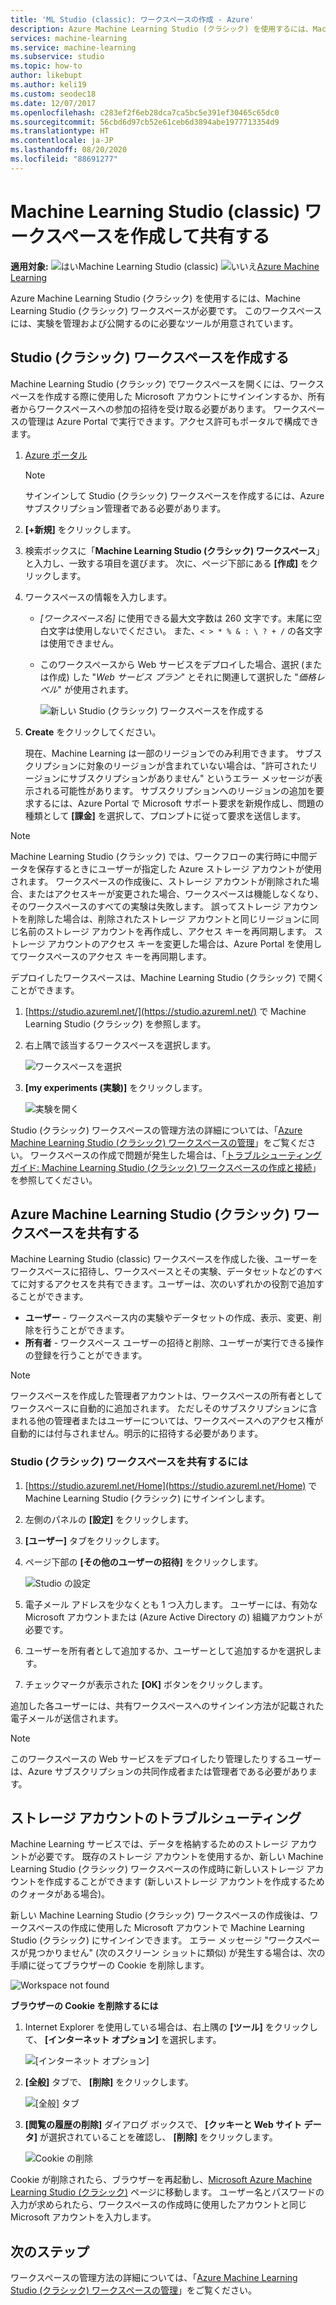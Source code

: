 ```yaml
---
title: 'ML Studio (classic): ワークスペースの作成 - Azure'
description: Azure Machine Learning Studio (クラシック) を使用するには、Machine Learning Studio (クラシック) ワークスペースが必要です。 このワークスペースには、実験を管理および公開するのに必要なツールが用意されています。
services: machine-learning
ms.service: machine-learning
ms.subservice: studio
ms.topic: how-to
author: likebupt
ms.author: keli19
ms.custom: seodec18
ms.date: 12/07/2017
ms.openlocfilehash: c283ef2f6eb28dca7ca5bc5e391ef30465c65dc0
ms.sourcegitcommit: 56cbd6d97cb52e61ceb6d3894abe1977713354d9
ms.translationtype: HT
ms.contentlocale: ja-JP
ms.lasthandoff: 08/20/2020
ms.locfileid: "88691277"
---
```

# <a name="create-and-share-an-machine-learning-studio-classic-workspace"></a>Machine Learning Studio (classic) ワークスペースを作成して共有する

**適用対象:** ![はい](../../../includes/media/aml-applies-to-skus/yes.png)Machine Learning Studio (classic)   ![いいえ](../../../includes/media/aml-applies-to-skus/no.png)[Azure Machine Learning](../compare-azure-ml-to-studio-classic.md)

Azure Machine Learning Studio (クラシック) を使用するには、Machine Learning Studio (クラシック) ワークスペースが必要です。 このワークスペースには、実験を管理および公開するのに必要なツールが用意されています。

## <a name="create-a-studio-classic-workspace"></a>Studio (クラシック) ワークスペースを作成する

Machine Learning Studio (クラシック) でワークスペースを開くには、ワークスペースを作成する際に使用した Microsoft アカウントにサインインするか、所有者からワークスペースへの参加の招待を受け取る必要があります。 ワークスペースの管理は Azure Portal で実行できます。アクセス許可もポータルで構成できます。

1. [Azure ポータル](https://portal.azure.com/)

    > [!NOTE]
    > サインインして Studio (クラシック) ワークスペースを作成するには、Azure サブスクリプション管理者である必要があります。 
    >
    > 

2. **[+新規]** をクリックします。

3. 検索ボックスに「**Machine Learning Studio (クラシック) ワークスペース**」と入力し、一致する項目を選びます。 次に、ページ下部にある **[作成]** をクリックします。

4. ワークスペースの情報を入力します。

   - *[ワークスペース名]* に使用できる最大文字数は 260 文字です。末尾に空白文字は使用しないでください。 また、`< > * % & : \ ? + /` の各文字は使用できません。
   - このワークスペースから Web サービスをデプロイした場合、選択 (または作成) した "*Web サービス プラン*" とそれに関連して選択した "*価格レベル*" が使用されます。

     ![新しい Studio (クラシック) ワークスペースを作成する](./media/create-workspace/create-new-workspace.png)

5. **Create** をクリックしてください。

   現在、Machine Learning は一部のリージョンでのみ利用できます。 サブスクリプションに対象のリージョンが含まれていない場合は、"許可されたリージョンにサブスクリプションがありません" というエラー メッセージが表示される可能性があります。  サブスクリプションへのリージョンの追加を要求するには、Azure Portal で Microsoft サポート要求を新規作成し、問題の種類として **[課金]** を選択して、プロンプトに従って要求を送信します。


> [!NOTE]
> Machine Learning Studio (クラシック) では、ワークフローの実行時に中間データを保存するときにユーザーが指定した Azure ストレージ アカウントが使用されます。 ワークスペースの作成後に、ストレージ アカウントが削除された場合、またはアクセスキーが変更された場合、ワークスペースは機能しなくなり、そのワークスペースのすべての実験は失敗します。
誤ってストレージ アカウントを削除した場合は、削除されたストレージ アカウントと同じリージョンに同じ名前のストレージ アカウントを再作成し、アクセス キーを再同期します。 ストレージ アカウントのアクセス キーを変更した場合は、Azure Portal を使用してワークスペースのアクセス キーを再同期します。

デプロイしたワークスペースは、Machine Learning Studio (クラシック) で開くことができます。

1. [https://studio.azureml.net/](https://studio.azureml.net/) で Machine Learning Studio (クラシック) を参照します。

2. 右上隅で該当するワークスペースを選択します。

    ![ワークスペースを選択](./media/create-workspace/open-workspace.png)

3. **[my experiments (実験)]** をクリックします。

    ![実験を開く](./media/create-workspace/my-experiments.png)

Studio (クラシック) ワークスペースの管理方法の詳細については、「[Azure Machine Learning Studio (クラシック) ワークスペースの管理](manage-workspace.md)」をご覧ください。
ワークスペースの作成で問題が発生した場合は、「[トラブルシューティング ガイド: Machine Learning Studio (クラシック) ワークスペースの作成と接続](troubleshooting-creating-ml-workspace.md)」を参照してください。


## <a name="share-an-azure-machine-learning-studio-classic-workspace"></a>Azure Machine Learning Studio (クラシック) ワークスペースを共有する
Machine Learning Studio (classic) ワークスペースを作成した後、ユーザーをワークスペースに招待し、ワークスペースとその実験、データセットなどのすべてに対するアクセスを共有できます。ユーザーは、次のいずれかの役割で追加することができます。

* **ユーザー** - ワークスペース内の実験やデータセットの作成、表示、変更、削除を行うことができます。
* **所有者** - ワークスペース ユーザーの招待と削除、ユーザーが実行できる操作の登録を行うことができます。

> [!NOTE]
> ワークスペースを作成した管理者アカウントは、ワークスペースの所有者としてワークスペースに自動的に追加されます。 ただしそのサブスクリプションに含まれる他の管理者またはユーザーについては、ワークスペースへのアクセス権が自動的には付与されません。明示的に招待する必要があります。
> 
> 

### <a name="to-share-a-studio-classic-workspace"></a>Studio (クラシック) ワークスペースを共有するには

1. [https://studio.azureml.net/Home](https://studio.azureml.net/Home) で Machine Learning Studio (クラシック) にサインインします。

2. 左側のパネルの **[設定]** をクリックします。

3. **[ユーザー]** タブをクリックします。

4. ページ下部の **[その他のユーザーの招待]** をクリックします。

    ![Studio の設定](./media/create-workspace/settings.png)

5. 電子メール アドレスを少なくとも 1 つ入力します。 ユーザーには、有効な Microsoft アカウントまたは (Azure Active Directory の) 組織アカウントが必要です。

6. ユーザーを所有者として追加するか、ユーザーとして追加するかを選択します。

7. チェックマークが表示された **[OK]** ボタンをクリックします。

追加した各ユーザーには、共有ワークスペースへのサインイン方法が記載された電子メールが送信されます。

> [!NOTE]
> このワークスペースの Web サービスをデプロイしたり管理したりするユーザーは、Azure サブスクリプションの共同作成者または管理者である必要があります。 

## <a name="troubleshoot-storage-accounts"></a>ストレージ アカウントのトラブルシューティング


Machine Learning サービスでは、データを格納するためのストレージ アカウントが必要です。 既存のストレージ アカウントを使用するか、新しい Machine Learning Studio (クラシック) ワークスペースの作成時に新しいストレージ アカウントを作成することができます (新しいストレージ アカウントを作成するためのクォータがある場合)。

新しい Machine Learning Studio (クラシック) ワークスペースの作成後は、ワークスペースの作成に使用した Microsoft アカウントで Machine Learning Studio (クラシック) にサインインできます。 エラー メッセージ "ワークスペースが見つかりません" (次のスクリーン ショットに類似) が発生する場合は、次の手順に従ってブラウザーの Cookie を削除します。

![Workspace not found](media/troubleshooting-creating-ml-workspace/screen3.png)

**ブラウザーの Cookie を削除するには**

1. Internet Explorer を使用している場合は、右上隅の **[ツール]** をクリックして、 **[インターネット オプション]** を選択します。  

   ![[インターネット オプション]](media/troubleshooting-creating-ml-workspace/screen4.png)

2. **[全般]** タブで、 **[削除]** をクリックします。

   ![[全般] タブ](media/troubleshooting-creating-ml-workspace/screen5.png)

3. **[閲覧の履歴の削除]** ダイアログ ボックスで、 **[クッキーと Web サイト データ]** が選択されていることを確認し、 **[削除]** をクリックします。

   ![Cookie の削除](media/troubleshooting-creating-ml-workspace/screen6.png)

Cookie が削除されたら、ブラウザーを再起動し、[Microsoft Azure Machine Learning Studio (クラシック)](https://studio.azureml.net) ページに移動します。 ユーザー名とパスワードの入力が求められたら、ワークスペースの作成時に使用したアカウントと同じ Microsoft アカウントを入力します。


## <a name="next-steps"></a>次のステップ

ワークスペースの管理方法の詳細については、「[Azure Machine Learning Studio (クラシック) ワークスペースの管理](manage-workspace.md)」をご覧ください。
